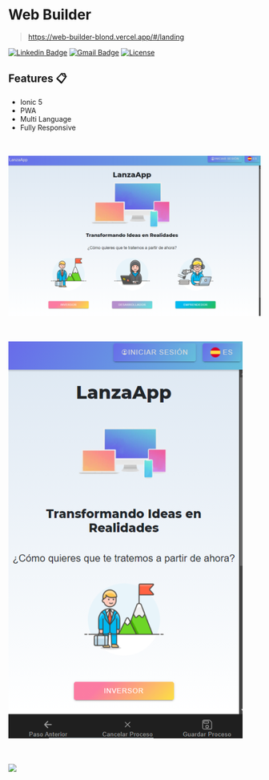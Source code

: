# Web Builder

> https://web-builder-blond.vercel.app/#/landing

[![Linkedin Badge](https://img.shields.io/badge/-rojasarmando-blue?style=flat-square&logo=Linkedin&logoColor=white&link=https://www.linkedin.com/in/rojasarmando/)](https://www.linkedin.com/in/rojasarmando/)
[![Gmail Badge](https://img.shields.io/badge/-armando.develop@gmail.com-c14438?style=flat-square&logo=Gmail&logoColor=white&link=mailto:armando.develop@gmail.com)](mailto:armando.develop@gmail.com)
[![License](http://img.shields.io/:license-mit-blue.svg?style=flat-square)](http://badges.mit-license.org)

## Features 📋

- Ionic 5
- PWA
- Multi Language
- Fully Responsive

<br> <br>
<img src="img/img1.png">

<br> <br>
<img src="img/img2.png">

<br> <br>
<img src="img/img.gif">
